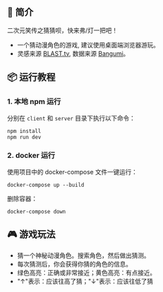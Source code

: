 ## 📖 简介
二次元笑传之猜猜呗，快来弗/灯一把吧！

- 一个猜动漫角色的游戏, 建议使用桌面端浏览器游玩。
- 灵感来源 [BLAST.tv](https://blast.tv/counter-strikle), 数据来源 [Bangumi](https://bgm.tv/)。

## 📦 运行教程

### 1. 本地 npm 运行

分别在 `client` 和 `server` 目录下执行以下命令：
```
npm install
npm run dev
```

### 2. docker 运行
使用项目中的 docker-compose 文件一键运行：
```
docker-compose up --build
```
删除容器：
```
docker-compose down
```

## 🎮 游戏玩法

- 猜一个神秘动漫角色。搜索角色，然后做出猜测。
- 每次猜测后，你会获得你猜的角色的信息。
- 绿色高亮：正确或非常接近；黄色高亮：有点接近。
- "↑"表示：应该往高了猜；"↓"表示：应该往低了猜